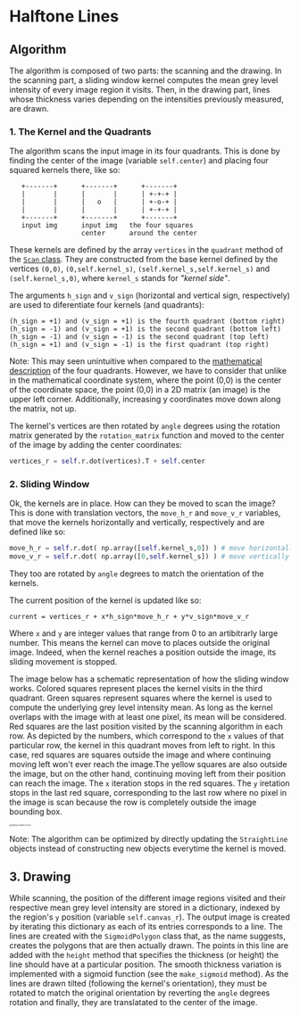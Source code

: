 # Halftone Lines

## Algorithm

The algorithm is composed of two parts: the scanning and the drawing. In the scanning part, a sliding window kernel computes the mean grey level intensity of every image region it visits. Then, in the drawing part, lines whose thickness varies depending on the intensities previously measured, are drawn.

### 1. The Kernel and the Quadrants

The algorithm scans the input image in its four quadrants. This is done by finding the center of the image (variable `self.center`) and placing four squared kernels there, like so:
```
   +-------+      +-------+      +-------+
   |       |      |       |      | +-+-+ |    
   |       |      |   o   |      | +-o-+ |        
   |       |      |       |      | +-+-+ |        
   +-------+      +-------+      +-------+
   input img      input img   the four squares   
                  center      around the center
```
These kernels are defined by the array `vertices` in the `quadrant` method of the [`Scan` class](https://github.com/GravO8/halftone-lines/blob/master/scan.py). They are constructed from the base kernel defined by the vertices `(0,0)`, `(0,self.kernel_s)`, `(self.kernel_s,self.kernel_s)` and `(self.kernel_s,0)`, where `kernel_s` stands for *"kernel side"*. 

The arguments `h_sign` and `v_sign` (horizontal and vertical sign, respectively) are used to diferentiate four kernels (and quadrants):
```
(h_sign = +1) and (v_sign = +1) is the fourth quadrant (bottom right)
(h_sign = -1) and (v_sign = +1) is the second quadrant (bottom left)
(h_sign = -1) and (v_sign = -1) is the second quadrant (top left)
(h_sign = +1) and (v_sign = -1) is the first quadrant (top right)
```
Note: This may seen unintuitive when compared to the [mathematical description](https://p.tutorme.click/media/8c8c4f25a61c0551b6825e7ba45f573a.png) of the four quadrants. However, we have to consider that unlike in the mathematical coordinate system, where the point (0,0) is the center of the coordinate space, the point (0,0) in a 2D matrix (an image) is the upper left corner. Additionally, increasing y coordinates move down along the matrix, not up.

The kernel's vertices are then rotated by `angle` degrees using the rotation matrix generated by the `rotation_matrix` function and moved to the center of the image by adding the center coordinates:
```python
vertices_r = self.r.dot(vertices).T + self.center
```
### 2. Sliding Window

Ok, the kernels are in place. How can they be moved to scan the image? This is done with translation vectors, the `move_h_r` and `move_v_r` variables, that move the kernels horizontally and vertically, respectively and are defined like so:

```python
move_h_r = self.r.dot( np.array([self.kernel_s,0]) ) # move horizontally rotated
move_v_r = self.r.dot( np.array([0,self.kernel_s]) ) # move vertically rotated
```

They too are rotated by `angle` degrees to match the orientation of the kernels. 

The current position of the kernel is updated like so:

```
current = vertices_r + x*h_sign*move_h_r + y*v_sign*move_v_r
```

Where `x` and `y` are integer values that range from 0 to an artibitrarly large number. This means the kernel can move to places outside the original image. Indeed, when the kernel reaches a position outside the image, its sliding movement is stopped.

The image below has a schematic representation of how the sliding window works. Colored squares represent places the kernel visits in the third quadrant. Green squares represent squares where the kernel is used to compute the underlying grey level intensity mean. As long as the kernel overlaps with the image with at least one pixel, its mean will be considered. Red squares are the last position visited by the scanning algorithm in each row. As depicted by the numbers, which correspond to the `x` values of that particular row, the kernel in this quadrant moves from left to right. In this case, red squares are squares outside the image and where continuing moving left won't ever reach the image.The yellow squares are also outside the image, but on the other hand, continuing moving left from their position can reach the image. The `x` iteration stops in the red squares. The `y` iretation stops in the last red square, corresponding to the last row where no pixel in the image is scan because the row is completely outside the image bounding box.

<img src="https://user-images.githubusercontent.com/25433159/199332249-c589dd6c-0337-4814-845f-74821e123cd7.png" alt="sliding window corner" style="zoom:24%;" />

Note: The algorithm can be optimized by directly updating the `StraightLine` objects instead of constructing new objects everytime the kernel is moved.

## 3. Drawing

While scanning, the position of the different image regions visited and their respective mean grey level intensity are stored in a dictionary, indexed by the region's `y` position (variable `self.canvas_r`). The output image is created by iterating this dictionary as each of its entries corresponds to a line. The lines are created with the `SigmoidPolygon` class that, as the name suggests, creates the polygons that are then actually drawn. The points in this line are added with the `height` method that specifies the thickness (or height) the line should have at a particular position. The smooth thickness variation is implemented with a sigmoid function (see the `make_sigmoid` method). As the lines are drawn tilted (following the kernel's orientation), they must be rotated to match the original orientation by reverting the `angle` degrees rotation and finally, they are translatated to the center of the image.
